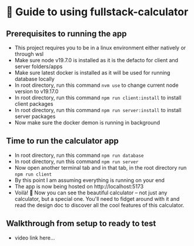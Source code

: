# 🌟 Guide to using fullstack-calculator

## Prerequisites to running the app

- This project requires you to be in a linux environment either natively or through wsl
- Make sure node v19.7.0 is installed as it is the defacto for client and server folders/apps
- Make sure latest docker is installed as it will be used for running database locally
- In root directory, run this command `nvm use` to change current node version to v19.17.0
- In root directory, run this command `npm run client:install` to install client packages
- In root directory, run this command `npm run server:install` to install server packages
- Now make sure the docker demon is running in background

## Time to run the calculator app

- In root directory, run this command `npm run database`
- In root directory, run this command `npm run server`
- Now open another terminal tab and in that tab, in the root directory run `npm run client`
- By this point I am assuming everything is running on your end
- The app is now being hosted on http://localhost:5173
- Voilà! 🎉 Now you can see the beautiful calculator – not just any calculator, but a special one. You'll need to fidget around with it and read the design doc to discover all the cool features of this calculator.

## Walkthrough from setup to ready to test
- video link here...